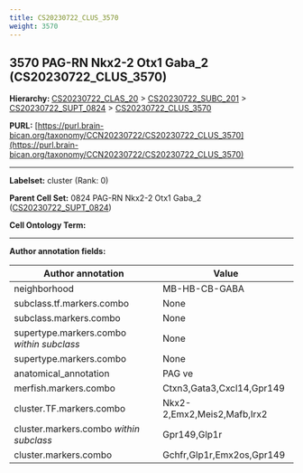 ```yaml
---
title: CS20230722_CLUS_3570
weight: 3570
---
```

## 3570 PAG-RN Nkx2-2 Otx1 Gaba_2 (CS20230722_CLUS_3570)
<b>Hierarchy: </b>
[CS20230722_CLAS_20](../CS20230722_CLAS_20) >
[CS20230722_SUBC_201](../CS20230722_SUBC_201) >
[CS20230722_SUPT_0824](../CS20230722_SUPT_0824) >
[CS20230722_CLUS_3570](../CS20230722_CLUS_3570)

**PURL:** [https://purl.brain-bican.org/taxonomy/CCN20230722/CS20230722_CLUS_3570](https://purl.brain-bican.org/taxonomy/CCN20230722/CS20230722_CLUS_3570)

---


**Labelset:** cluster (Rank: 0)

**Parent Cell Set:** 0824 PAG-RN Nkx2-2 Otx1 Gaba_2 ([CS20230722_SUPT_0824](../CS20230722_SUPT_0824))



**Cell Ontology Term:** 

[MARKER GENES.]: #


---

[TRANSFERRED ANNOTATIONS.]: #


[AUTHOR ANNOTATION FIELDS.]: #


**Author annotation fields:**

| Author annotation | Value |
|-------------------|-------|
|neighborhood|MB-HB-CB-GABA|
|subclass.tf.markers.combo|None|
|subclass.markers.combo|None|
|supertype.markers.combo _within subclass_|None|
|supertype.markers.combo|None|
|anatomical_annotation|PAG ve|
|merfish.markers.combo|Ctxn3,Gata3,Cxcl14,Gpr149|
|cluster.TF.markers.combo|Nkx2-2,Emx2,Meis2,Mafb,Irx2|
|cluster.markers.combo _within subclass_|Gpr149,Glp1r|
|cluster.markers.combo|Gchfr,Glp1r,Emx2os,Gpr149|
